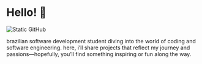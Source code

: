<h1>Hello! 👻</h1>

<img src="https://img.shields.io/static/v1?label=Overview&message=Matheus&color=0c0c0c&style=for-the-badge&logo=GitHub" alt="Static GitHub">

<p>brazilian software development student diving into the world of coding and software engineering. here, i’ll share projects that reflect my journey and passions—hopefully, you’ll find something inspiring or fun along the way.</p> 



